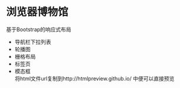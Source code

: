 # 浏览器博物馆  
基于Bootstrap的响应式布局  
* 导航栏下拉列表
* 轮播图
* 栅格布局
* 标签页
* 模态框  
将html文件url复制到http://htmlpreview.github.io/ 中便可以直接预览
